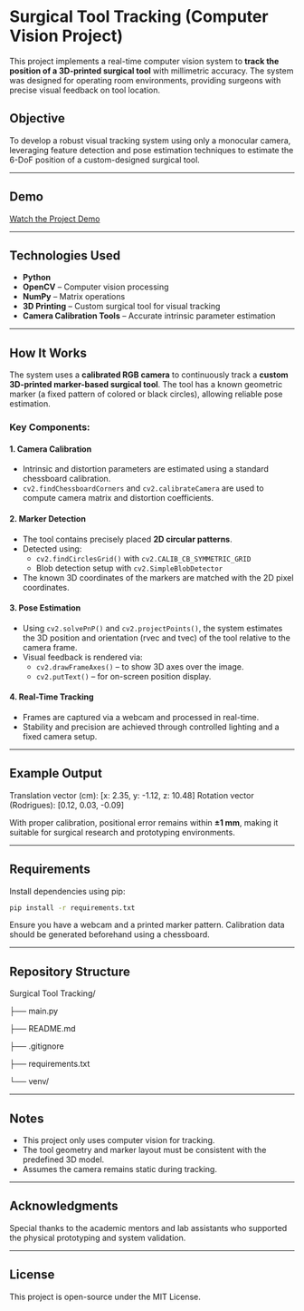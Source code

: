 # Surgical Tool Tracking (Computer Vision Project)

This project implements a real-time computer vision system to **track the position of a 3D-printed surgical tool** with millimetric accuracy. The system was designed for operating room environments, providing surgeons with precise visual feedback on tool location.

## Objective

To develop a robust visual tracking system using only a monocular camera, leveraging feature detection and pose estimation techniques to estimate the 6-DoF position of a custom-designed surgical tool.

---

## Demo

 [Watch the Project Demo](https://youtu.be/kUrA0y90PfI)

---

## Technologies Used

- **Python**
- **OpenCV** – Computer vision processing
- **NumPy** – Matrix operations
- **3D Printing** – Custom surgical tool for visual tracking
- **Camera Calibration Tools** – Accurate intrinsic parameter estimation

---

## How It Works

The system uses a **calibrated RGB camera** to continuously track a **custom 3D-printed marker-based surgical tool**. The tool has a known geometric marker (a fixed pattern of colored or black circles), allowing reliable pose estimation.

### Key Components:

#### 1. **Camera Calibration**
- Intrinsic and distortion parameters are estimated using a standard chessboard calibration.
- `cv2.findChessboardCorners` and `cv2.calibrateCamera` are used to compute camera matrix and distortion coefficients.

#### 2. **Marker Detection**
- The tool contains precisely placed **2D circular patterns**.
- Detected using:
  - `cv2.findCirclesGrid()` with `cv2.CALIB_CB_SYMMETRIC_GRID`
  - Blob detection setup with `cv2.SimpleBlobDetector`
- The known 3D coordinates of the markers are matched with the 2D pixel coordinates.

#### 3. **Pose Estimation**
- Using `cv2.solvePnP()` and `cv2.projectPoints()`, the system estimates the 3D position and orientation (rvec and tvec) of the tool relative to the camera frame.
- Visual feedback is rendered via:
  - `cv2.drawFrameAxes()` – to show 3D axes over the image.
  - `cv2.putText()` – for on-screen position display.

#### 4. **Real-Time Tracking**
- Frames are captured via a webcam and processed in real-time.
- Stability and precision are achieved through controlled lighting and a fixed camera setup.

---

## Example Output

Translation vector (cm): [x: 2.35, y: -1.12, z: 10.48]
Rotation vector (Rodrigues): [0.12, 0.03, -0.09]


With proper calibration, positional error remains within **±1 mm**, making it suitable for surgical research and prototyping environments.

---

## Requirements

Install dependencies using pip:

```bash
pip install -r requirements.txt
```
Ensure you have a webcam and a printed marker pattern. Calibration data should be generated beforehand using a chessboard.

---

## Repository Structure

Surgical Tool Tracking/

├── main.py

├── README.md

├── .gitignore

├── requirements.txt

└── venv/

---

## Notes

- This project only uses computer vision for tracking.
- The tool geometry and marker layout must be consistent with the predefined 3D model.
- Assumes the camera remains static during tracking.

---

## Acknowledgments

Special thanks to the academic mentors and lab assistants who supported the physical prototyping and system validation.

---

## License

This project is open-source under the MIT License.
